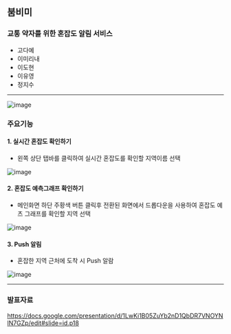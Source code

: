 ## 붐비미
### 교통 약자를 위한 혼잡도 알림 서비스
- 고다예
- 이미리내
- 이도현
- 이유영
- 정지수
----------------------

![image](https://github.com/DoHyeonCP/All-I-s-on-me/assets/119473997/7395b09e-3895-4ea3-814a-b6bb1e6d10e6)


### 주요기능
#### 1. 실시간 혼잡도 확인하기
   - 왼쪽 상단 탭바를 클릭하여 실시간 혼잡도를 확인할 지역이름 선택
   
![image](https://github.com/DoHyeonCP/All-I-s-on-me/assets/119473997/55e6af7d-16b9-4ac5-9bda-3bf75b734350)

#### 2. 혼잡도 예측그래프 확인하기
  - 메인화면 하단 주황색 버튼 클릭후 전환된 화면에서 드롭다운을 사용하여 혼잡도 예츠 그래프를 확인할 지역 선택

![image](https://github.com/DoHyeonCP/All-I-s-on-me/assets/119473997/b941781b-6bad-4f32-92f3-c4053bf18b1f)

#### 3. Push 알림
   - 혼잡한 지역 근처에 도착 시 Push 알람

![image](https://github.com/DoHyeonCP/All-I-s-on-me/assets/119473997/3b86dc93-34cf-4c3d-95d2-57ae982e39ac)


------------------------------
### 발표자료
https://docs.google.com/presentation/d/1LwKi1B05ZuYb2nD1QbDR7VNOYNlN7GZp/edit#slide=id.p18



